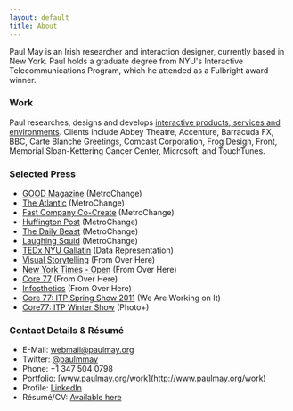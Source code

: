 ```yaml
---
layout: default
title: About
---
```

Paul May is an Irish researcher and interaction designer, currently based in New York. Paul holds a graduate degree from NYU's Interactive Telecommunications Program, which he attended  as a Fulbright award winner. 

### Work
<p class="noindent">Paul researches, designs and develops <a href="/work">interactive products, services and environments</a>. Clients include Abbey Theatre, Accenture, Barracuda FX, BBC, Carte Blanche Greetings, Comcast Corporation, Frog Design, Front, Memorial Sloan-Kettering Cancer Center, Microsoft, and TouchTunes.</p>

### Selected Press
* <a href="http://www.good.is/post/spare-change-for-social-change-can-wasted-subway-fees-be-used-for-public-good/">GOOD Magazine</a> (MetroChange)
* <a href="http://www.theatlantic.com/technology/archive/2011/12/a-great-idea-for-what-to-do-with-the-pennies-left-on-your-metrocard/250287/">The Atlantic</a> (MetroChange)
* <a href="http://www.fastcocreate.com/1679328/how-they-did-it-the-high-and-low-tech-behind-metrochange">Fast Company Co-Create</a> (MetroChange)
* <a href="http://www.huffingtonpost.com/2011/12/21/nyu-students-create-metro_n_1162762.html">Huffington Post</a> (MetroChange)
* <a href="http://andrewsullivan.thedailybeast.com/2011/12/keeping-your-change.html">The Daily Beast</a> (MetroChange)
* <a href="http://laughingsquid.com/metrochange-a-kiosk-for-donating-leftover-metrocard-funds-to-charity/">Laughing Squid</a> (MetroChange)
* <a href="http://tedxtalks.ted.com/video/TEDxGallatin-Paul-May-Data-Repr;search%3APaul%20May">TEDx NYU Gallatin</a> (Data Representation)
* <a href="http://www.amazon.com/Visual-Storytelling-Inspiring-New-Language/dp/3899553756">Visual Storytelling</a> (From Over Here)
* <a href="http://open.blogs.nytimes.com/2011/03/22/times-apis-giving-shape-and-form-to-the-news/">New York Times - Open</a> (From Over Here)
* <a href="http://www.core77.com/blog/object_culture/from_over_here_a_physical_representation_of_news_mentions_18793.asp">Core 77</a> (From Over Here)
* <a href="http://infosthetics.com/archives/2011/03/from_over_here_a_physical_representation_of_news.html">Infosthetics</a> (From Over Here)
* <a href="http://www.core77.com/gallery/itp-spring-show-2011/61.asp">Core 77: ITP Spring Show 2011</a> (We Are Working on It) 
* <a href="http://www.core77.com/gallery/itp-winter-show-2010/6.asp">Core77: ITP Winter Show</a> (Photo+)

### Contact Details &amp; Résumé	
* E-Mail: [webmail@paulmay.org](mailto:webmail@paulmay.org)
* Twitter: [@paulmmay](http://twitter.com/paulmmay)	
* Phone: +1 347 504 0798
* Portfolio: [www.paulmay.org/work](http://www.paulmay.org/work)
* Profile: [LinkedIn](http://www.linkedin.com/in/paulmay)
* Résumé/CV: [Available here](/about/resume)
